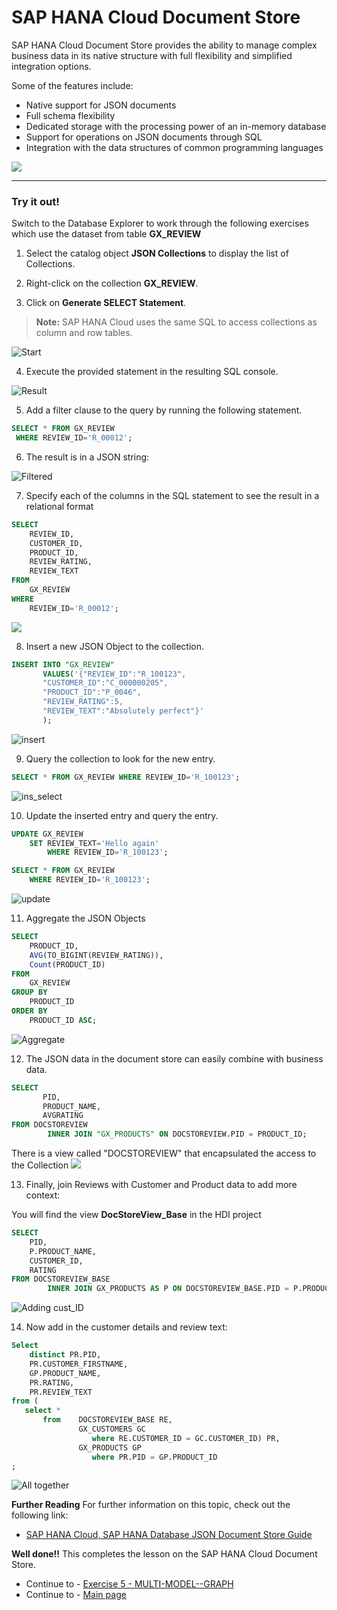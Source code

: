 # SAP HANA Cloud Document Store

SAP HANA Cloud Document Store provides the ability to manage complex business data in its native structure with full flexibility and simplified integration options. 

Some of the features include:

- Native support for JSON documents
- Full schema flexibility
- Dedicated storage with the processing power of an in-memory database
- Support for operations on JSON documents through SQL
- Integration with the data structures of common programming languages

![](./Images/050_Intro_Concept.png)

------
### Try it out! 

Switch to the Database Explorer to work through the following exercises which use the dataset from table **GX_REVIEW**

1. Select the catalog object **JSON Collections** to display the list of Collections.

2. Right-click on the collection **GX_REVIEW**.

3. Click on **Generate SELECT Statement**.

>**Note:** SAP HANA Cloud uses the same SQL to access collections as column and row tables.

![Start](./Images/100_DBX_Start.png)

4. Execute the provided statement in the resulting SQL console.

![Result](./Images/110_GX_REVIEW.png)

5. Add a filter clause to the query by running the following statement.

```sql
SELECT * FROM GX_REVIEW 
 WHERE REVIEW_ID='R_00012';
 ```

6. The result is in a JSON string:

![Filtered](./Images/120_REVIEW_filtered.png)

7. Specify each of the columns in the SQL statement to see the result in a relational format

```sql
SELECT 
    REVIEW_ID,
    CUSTOMER_ID,
    PRODUCT_ID,
    REVIEW_RATING,
    REVIEW_TEXT 
FROM 
    GX_REVIEW 
WHERE 
    REVIEW_ID='R_00012';
```

![](./Images/125_REVIEW_select.png)

8. Insert a new JSON Object to the collection.

```sql
INSERT INTO "GX_REVIEW" 
       VALUES('{"REVIEW_ID":"R_100123",
       "CUSTOMER_ID":"C_000000205",
       "PRODUCT_ID":"P_0046",
       "REVIEW_RATING":5,
       "REVIEW_TEXT":"Absolutely perfect"}'
       );
```

![insert](./Images/130_REVIEW_insert.png)


9. Query the collection to look for the new entry.

```sql
SELECT * FROM GX_REVIEW WHERE REVIEW_ID='R_100123';
```

![ins_select](./Images/135_REVIEW_insert_select.png)

10. Update the inserted entry and query the entry.

```sql
UPDATE GX_REVIEW 
    SET REVIEW_TEXT='Hello again' 
        WHERE REVIEW_ID='R_100123';

SELECT * FROM GX_REVIEW 
    WHERE REVIEW_ID='R_100123';
```

![update](./Images/140_REVIEW_update.png)

11. Aggregate the JSON Objects

```sql
SELECT 
    PRODUCT_ID,
    AVG(TO_BIGINT(REVIEW_RATING)),
    Count(PRODUCT_ID)
FROM 
    GX_REVIEW 
GROUP BY 
    PRODUCT_ID 
ORDER BY 
    PRODUCT_ID ASC;
```

![Aggregate](./Images/150_REVIEW_aggregate.png)

12. The JSON data in the document store can easily combine with business data.
   
```sql
SELECT 
       PID,
       PRODUCT_NAME,
       AVGRATING 
FROM DOCSTOREVIEW 
        INNER JOIN "GX_PRODUCTS" ON DOCSTOREVIEW.PID = PRODUCT_ID;
```
There is a view called "DOCSTOREVIEW" that encapsulated the access to the Collection
![](./Images/160_REVIEW_view.png)


13. Finally, join Reviews with Customer and Product data to add more context:

You will find the view **DocStoreView_Base** in the HDI project
```sql
SELECT 
    PID,
    P.PRODUCT_NAME, 
    CUSTOMER_ID,
    RATING 
FROM DOCSTOREVIEW_BASE
        INNER JOIN GX_PRODUCTS AS P ON DOCSTOREVIEW_BASE.PID = P.PRODUCT_ID;
```

![Adding cust_ID](./Images/175_REVIEW_CUST_ID.png)

14. Now add in the customer details and review text:

```sql
Select 
    distinct PR.PID,
    PR.CUSTOMER_FIRSTNAME,
    GP.PRODUCT_NAME, 
    PR.RATING, 
    PR.REVIEW_TEXT 
from (
   select * 
       from    DOCSTOREVIEW_BASE RE, 
               GX_CUSTOMERS GC
                  where RE.CUSTOMER_ID = GC.CUSTOMER_ID) PR, 
               GX_PRODUCTS GP
                  where PR.PID = GP.PRODUCT_ID
;
```

![All together](./Images/180_REVIEW_CUST.png)

**Further Reading**
For further information on this topic, check out the following link:</br>

- [SAP HANA Cloud, SAP HANA Database JSON Document Store Guide](https://help.sap.com/docs/HANA_CLOUD_DATABASE/f2d68919a1ad437fac08cc7d1584ff56/dca379e9c94940e998d9d4b5c656d1bd.html)

**Well done!!** This completes the lesson on the SAP HANA Cloud Document Store.

- Continue to - [Exercise 5 - MULTI-MODEL--GRAPH](../9_5_HC_Graph/8_DBX_Graph.md)
- Continue to - [Main page](../../README.md)